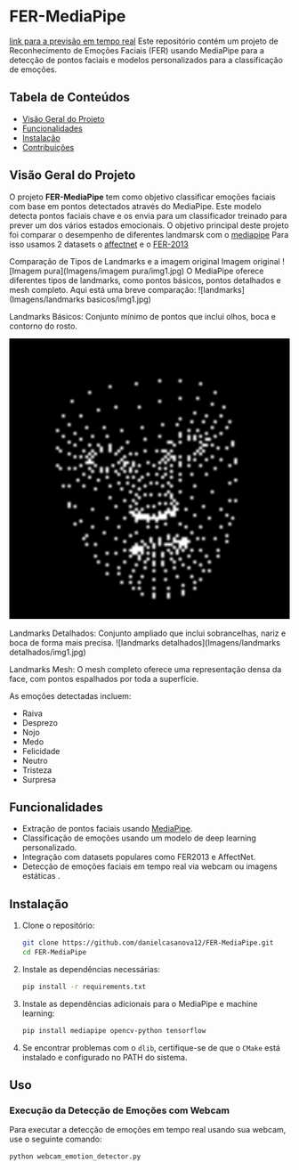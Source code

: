 # FER-MediaPipe
[link para a previsão em tempo real](https://fer-01.vercel.app/) 
Este repositório contém um projeto de Reconhecimento de Emoções Faciais (FER) usando MediaPipe para a detecção de pontos faciais e modelos personalizados para a classificação de emoções.
## Tabela de Conteúdos

- [Visão Geral do Projeto](#visão-geral-do-projeto)
- [Funcionalidades](#funcionalidades)
- [Instalação](#instalação)
- [Contribuições](#contribuições)

## Visão Geral do Projeto

O projeto **FER-MediaPipe** tem como objetivo classificar emoções faciais com base em pontos detectados através do MediaPipe. Este modelo detecta pontos faciais chave e os envia para um classificador treinado para prever um dos vários estados emocionais.
O objetivo principal deste projeto foi comparar o desempenho de diferentes landmarsk com o [mediapipe](https://ai.google.dev/edge/mediapipe/solutions/guide?hl=pt-br)
Para isso usamos 2 datasets o  [affectnet](https://www.kaggle.com/datasets/noamsegal/affectnet-training-data) e o [FER-2013](https://www.kaggle.com/datasets/msambare/fer2013)

Comparação de Tipos de Landmarks e a imagem original
Imagem original
![Imagem pura](Imagens/imagem pura/img1.jpg)
O MediaPipe oferece diferentes tipos de landmarks, como pontos básicos, pontos detalhados e mesh completo. Aqui está uma breve comparação:
![landmarks](Imagens/landmarks basicos/img1.jpg)

Landmarks Básicos: Conjunto mínimo de pontos que inclui olhos, boca e contorno do rosto.

![landmarks completos](Imagens/landmarks_completos/img1.jpg)




Landmarks Detalhados: Conjunto ampliado que inclui sobrancelhas, nariz e boca de forma mais precisa.
![landmarks detalhados](Imagens/landmarks detalhados/img1.jpg)

Landmarks Mesh: O mesh completo oferece uma representação densa da face, com pontos espalhados por toda a superfície.


As emoções detectadas incluem:
- Raiva
- Desprezo
- Nojo
- Medo
- Felicidade
- Neutro
- Tristeza
- Surpresa

## Funcionalidades

- Extração de pontos faciais usando [MediaPipe](https://google.github.io/mediapipe/).
- Classificação de emoções usando um modelo de deep learning personalizado.
- Integração com datasets populares como FER2013 e AffectNet.
- Detecção de emoções faciais em tempo real via webcam ou imagens estáticas .

## Instalação

1. Clone o repositório:
    ```bash
    git clone https://github.com/danielcasanova12/FER-MediaPipe.git
    cd FER-MediaPipe
    ```

2. Instale as dependências necessárias:
    ```bash
    pip install -r requirements.txt
    ```

3. Instale as dependências adicionais para o MediaPipe e machine learning:
    ```bash
    pip install mediapipe opencv-python tensorflow
    ```

4. Se encontrar problemas com o `dlib`, certifique-se de que o `CMake` está instalado e configurado no PATH do sistema.

## Uso

### Execução da Detecção de Emoções com Webcam




Para executar a detecção de emoções em tempo real usando sua webcam, use o seguinte comando:

```bash
python webcam_emotion_detector.py


